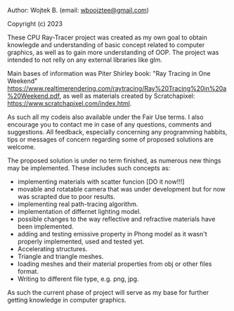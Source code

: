 Author: Wojtek B. (email: wboojztee@gmail.com)

Copyright (c) 2023

These CPU Ray-Tracer project was created as my own goal to obtain knowlegde and understanding of basic concept related to computer graphics, as well as to gain more understanding of OOP. The project was intended to not relly on any external libraries like glm.

Main bases of information was Piter Shirley book: "Ray Tracing in One Weekend" https://www.realtimerendering.com/raytracing/Ray%20Tracing%20in%20a%20Weekend.pdf, as well as materials created by Scratchapixel: https://www.scratchapixel.com/index.html. 

As such all my codeis also available under the Fair Use terms. I also encourage you to contact me in case of any questions, comments and suggestions. All feedback, especially concerning any programming habbits, tips or messages of concern regarding some of proposed solutions are welcome. 

The proposed solution is under no term finished, as numerous new things may be implemented. These includes such concepts as:
- implementing materials with scatter funcion [DO it now!!!]
- movable and rotatable camera that was under development but for now was scrapted due to poor results.
- implementing real path-tracing algorithm.
- implementation of differnet lighting model.
- possible changes to the way reflective and refractive materials have been implemented.
- adding and testing emissive property in Phong model as it wasn't properly implemented, used and tested yet.
- Accelerating structures.
- Triangle and triangle meshes. 
- loading meshes and their material properties from obj or other files format.
- Writing to different file type, e.g. png, jpg.

As such the current phase of project will serve as my base for further getting knowledge in computer graphics.
